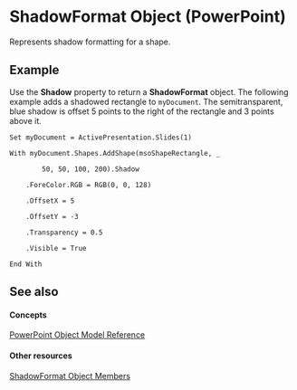 
# ShadowFormat Object (PowerPoint)

Represents shadow formatting for a shape.


## Example

Use the  **Shadow** property to return a **ShadowFormat** object. The following example adds a shadowed rectangle to `myDocument`. The semitransparent, blue shadow is offset 5 points to the right of the rectangle and 3 points above it.


```
Set myDocument = ActivePresentation.Slides(1)

With myDocument.Shapes.AddShape(msoShapeRectangle, _

        50, 50, 100, 200).Shadow

    .ForeColor.RGB = RGB(0, 0, 128)

    .OffsetX = 5

    .OffsetY = -3

    .Transparency = 0.5

    .Visible = True

End With
```


## See also


#### Concepts


[PowerPoint Object Model Reference](00acd64a-5896-0459-39af-98df2849849e.md)
#### Other resources


[ShadowFormat Object Members](3cb510e5-e41b-91e8-cd9f-a6bfc032d482.md)
